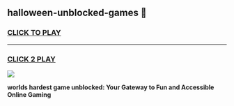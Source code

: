 
## halloween-unblocked-games 👋
<h3>
<a href="https://premium.freeplayer.one?title=halloween-unblocked-games&ref=14F">CLICK TO PLAY</a></h3>
<hr>

<h3>
<a href="https://premium.freeplayer.one?title=halloween-unblocked-games&ref=14F">CLICK 2 PLAY</a>
  
</h3>

<a href="https://premium.freeplayer.one?title=halloween-unblocked-games&ref=12F/"><img src="https://clearcache.store/games.png"></a>


**worlds hardest game unblocked: Your Gateway to Fun and Accessible Online Gaming**
